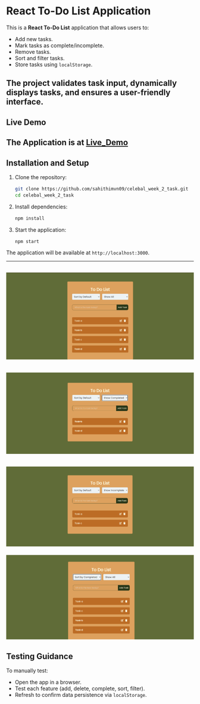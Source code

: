# React To-Do List Application

This is a **React To-Do List** application that allows users to:
- Add new tasks.
- Mark tasks as complete/incomplete.
- Remove tasks.
- Sort and filter tasks.
- Store tasks using `localStorage`.

The project validates task input, dynamically displays tasks, and ensures a user-friendly interface.
---
## Live Demo
The Application is at [Live_Demo](https://sahithimvn09.github.io/celebal_week_2_task/)
---

## Installation and Setup

1. Clone the repository:
    ```bash
    git clone https://github.com/sahithimvn09/celebal_week_2_task.git
    cd celebal_week_2_task
    ```

2. Install dependencies:
    ```bash
    npm install
    ```

3. Start the application:
    ```bash
    npm start
    ```

The application will be available at `http://localhost:3000`.

---
![image1](https://github.com/sahithimvn09/celebal_week_2_task/blob/fff9071426d89695311e4f5eafb25636aa86eab7/image1.png)
---
![image2](https://github.com/sahithimvn09/celebal_week_2_task/blob/fff9071426d89695311e4f5eafb25636aa86eab7/image2.png)
---
![image3](https://github.com/sahithimvn09/celebal_week_2_task/blob/fff9071426d89695311e4f5eafb25636aa86eab7/image3.png)
---
![image4](https://github.com/sahithimvn09/celebal_week_2_task/blob/fff9071426d89695311e4f5eafb25636aa86eab7/image4.png)

## Testing Guidance
To manually test:
- Open the app in a browser.
- Test each feature (add, delete, complete, sort, filter).
- Refresh to confirm data persistence via `localStorage`.
